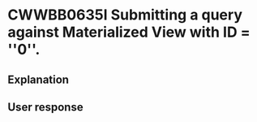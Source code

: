# CWWBB0635I Submitting a query against Materialized View with ID = ''0''.

## Explanation

## User response